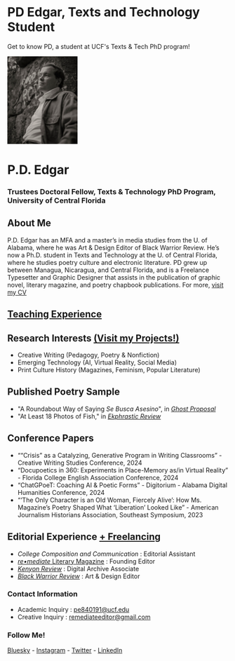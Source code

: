 # PD Edgar, Texts and Technology Student
Get to know PD, a student at UCF's Texts &amp; Tech PhD program! 

<img src="assets/PDEdgarHeadshot24.png" height="200">

# P.D. Edgar
### Trustees Doctoral Fellow, Texts & Technology PhD Program, University of Central Florida

## About Me
P.D. Edgar has an MFA and a master’s in media studies from the U. of Alabama, where he was Art & Design Editor of Black Warrior Review. He’s now a Ph.D. student in Texts and Technology at the U. of Central Florida, where he studies poetry culture and electronic literature. PD grew up between Managua, Nicaragua, and Central Florida, and is a Freelance Typesetter and Graphic Designer that assists in the publication of graphic novel, literary magazine, and poetry chapbook publications. For more, [visit my CV](pages/My-CV.md)

## [Teaching Experience](teaching/index.md)

## Research Interests [(Visit my Projects!)](projects/index.md)
- Creative Writing (Pedagogy, Poetry & Nonfiction)
- Emerging Technology (AI, Virtual Reality, Social Media)		
- Print Culture History (Magazines, Feminism, Popular Literature)

## Published Poetry Sample
- "A Roundabout Way of Saying *Se Busca Asesino*", in [*Ghost Proposal*](https://ghostproposal.com/PD-Edgar)
- "At Least 18 Photos of Fish," in [*Ekphrastic Review*](https://www.ekphrastic.net/the-ekphrastic-review/at-least-18-photos-of-fish-by-p-d-edgar)

## Conference Papers
- ““Crisis” as a Catalyzing, Generative Program in Writing Classrooms” - Creative Writing Studies Conference, 2024
- “Docupoetics in 360: Experiments in Place-Memory as/in Virtual Reality” - Florida College English Association Conference, 2024
- “ChatGPoeT: Coaching AI & Poetic Forms” - Digitorium -  Alabama Digital Humanities Conference, 2024
- “‘The Only Character is an Old Woman, Fiercely Alive’: How Ms. Magazine’s Poetry Shaped What ‘Liberation’ Looked Like” - American Journalism Historians Association, Southeast Symposium, 2023

## Editorial Experience [+ Freelancing](freelance/index.md)
- *College Composition and Communication* : Editorial Assistant
- [*re•mediate* Literary Magazine](https://remediatelitmag.xyz) : Founding Editor
- [*Kenyon Review*](https://kenyonreview.org) : Digital Archive Associate
- [*Black Warrior Review*](https://bwr.ua.edu) : Art & Design Editor

### Contact Information
- Academic Inquiry : pe840191@ucf.edu
- Creative Inquiry : remediateeditor@gmail.com

### Follow Me!

[Bluesky](https://bsky.app/profile/pdedgar30.bsky.social) - [Instagram](https://www.instagram.com/pdedgar30/) - [Twitter](https://x.com/PDEdgar30) - [LinkedIn](https://www.linkedin.com/in/p-d-edgar/)
